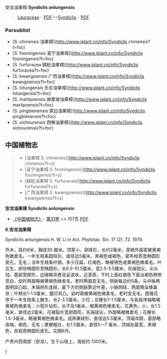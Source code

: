 安龙油果樟 **Syndiclis anlungensis**

> [Lauraceae](http://www.iplant.cn/info/Lauraceae?t=foc) - [PDF](http://www.iplant.cn/foc/pdf/Lauraceae.pdf)>>[Syndiclis](http://www.iplant.cn/info/Syndiclis?t=foc) - [PDF](http://www.iplant.cn/foc/pdf/Syndiclis.pdf)

### Parsublist

* [S.  chinensis  油果樟](http://www.iplant.cn/info/Syndiclis chinensis?t=foc)
* [S.  fooningensis  富宁油果樟](http://www.iplant.cn/info/Syndiclis fooningensis?t=foc)
* [S.  furfuracea  鳞秕油果樟](http://www.iplant.cn/info/Syndiclis furfuracea?t=foc)
* [S.  kwangsiensis  广西油果樟](http://www.iplant.cn/info/Syndiclis kwangsiensis?t=foc)
* [S.  lotungensis  乐东油果樟](http://www.iplant.cn/info/Syndiclis lotungensis?t=foc)
* [S.  marlipoensis  麻栗坡油果樟](http://www.iplant.cn/info/Syndiclis marlipoensis?t=foc)
* [S.  pingbienensis  屏边油果樟](http://www.iplant.cn/info/Syndiclis pingbienensis?t=foc)
* [S.  sichourensis  西畴油果樟](http://www.iplant.cn/info/Syndiclis sichourensis?t=foc)

## 中国植物志

> * [油果樟  S.  chinensis](http://www.iplant.cn/info/Syndiclis chinensis?t=z)
> * [富宁油果樟  S.  fooningensis](http://www.iplant.cn/info/Syndiclis fooningensis?t=z)
> * [鳞秕油果樟  S.  furfuracea](http://www.iplant.cn/info/Syndiclis furfuracea?t=z)
> * [广西油果樟  S.  kwangsiensis](http://www.iplant.cn/info/Syndiclis kwangsiensis?t=z)

**安龙油果樟 Syndiclis anlungensis**

* [《中国植物志》](http://www.iplant.cn/frps)- [第31卷](http://www.iplant.cn/frps/vol/31) >> 157页 [PDF](http://www.iplant.cn/frps/pdf/31/157.PDF)

**6.安龙油果樟**

Syndiclis anlungensis H. W. Li in Act. Phytotax. Sin. 17 (2): 72. 1979.

乔木，高约8米，胸径30 厘米。顶芽小，卵珠形，长约2毫米，芽鳞外面密被黄褐色微柔毛。一年生枝条圆柱形，直径达5毫米，黑褐色或褐色，密布栓质宽椭圆形皮孔，无毛；当年生枝条纤细，多少压扁，红褐色，略被锈色或黄褐色微柔毛。叶互生，卵状椭圆形至椭圆形，长6.5-10.5厘米，宽2.5-5.5厘米，先端锐尖，尖头钝，基部宽楔形，边缘略背卷且呈波状，近革质，干时上面红褐色下面淡褐色稍带苍白，幼时两面略被黄褐色微柔毛，老时两面变无毛，侧脉每边约5条，与中脉两面明显凸起，末端拱形连结，最下方的侧脉靠近叶基，小脉网结，两面略呈蜂巢状；叶柄长1-1.5厘米，腹凹背凸，幼时疏被黄褐色微柔毛，老时变无毛。圆锥花序于一年生枝条上腋生，长2-3.5厘米，少花；总梗长1-1.5厘米，与各级序轴略被黄褐色微柔毛；小苞片钻形，长不及1毫米，被黄褐色微柔毛。花黄色，小，长1.5毫米，直径达2毫米，花被裂片宽卵圆形，先端锐尖，外面略被微柔毛；花梗长1.5-3毫米，略被黄褐色微柔毛。成熟果球形，直径达5.5厘米，顶端浑圆，基部略收缩，褐色，无毛；果梗粗壮，长1.5厘米，直径5一7 毫米，顶端处最宽，黑褐色，具栓质椭圆形皮孔。花期6月。

产贵州西南部（安龙）。生于山坡上，海拔约 1300米。

}